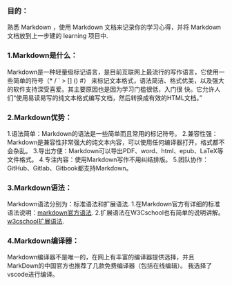 
### 目的：
熟悉 Markdown ，使用 Markdown 文档来记录你的学习心得，并将 Markdown 文档放到上一步建的 learning 项目中.

### 1.Markdown是什么：
Markdown是一种轻量级标记语言，是目前互联网上最流行的写作语言，它使用一些简单的符号（* / ` > [] () #）
来标记文本格式，语法简洁、格式优美，以及强大的软件支持深受喜爱。其主要原因也是因为学习门槛很低，入门很
快。它允许人们“使用易读易写的纯文本格式编写文档，然后转换成有效的HTML文档。”

### 2.Markdown优势：
  1.语法简单：Markdown的语法是一些简单而且常用的标记符号。
  2.兼容性强：Markdown是兼容性非常强大的纯文本内容，可以使用任何编译器打开，格式都不会杂乱。
  3.导出方便：Markdown可以导出PDF、word、html、epub、LaTeX等文件格式。
  4.专注内容：使用Markdown写作不用纠结排版。
  5.团队协作：GitHub、Gitlab、Gitbook都支持Markdown。

### 3.Markdown语法：
Markdown语法分别为：标准语法和扩展语法.
  1.在Markdown官方有详细的标准语法说明：[markdown官方语法](http://www.markdown.cn/ '官方语法').
  2.扩展语法在W3Cschool也有简单的说明讲解。[w3cschool扩展语法](https://www.w3cschool.cn/lme/1i861srj.html 'w3cschool扩展语法').


### 4.Markdown编译器：
  Markdown编译器不是唯一的，在网上有丰富的编译器提供选择，并且MarkDown的中国官方也推荐了几款免费编译器（包括在线编辑）。
  我选择了vscode进行编译。
